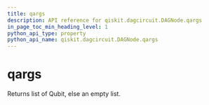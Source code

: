 ```yaml
---
title: qargs
description: API reference for qiskit.dagcircuit.DAGNode.qargs
in_page_toc_min_heading_level: 1
python_api_type: property
python_api_name: qiskit.dagcircuit.DAGNode.qargs
---
```


# qargs

Returns list of Qubit, else an empty list.

